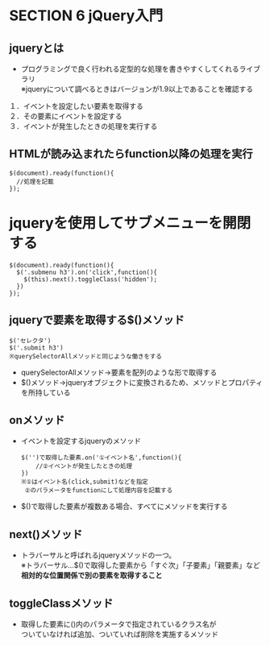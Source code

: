 # SECTION 6 jQuery入門
## jqueryとは
- プログラミングで良く行われる定型的な処理を書きやすくしてくれるライブラリ  
  ※jqueryについて調べるときはバージョンが1.9以上であることを確認する

１．イベントを設定したい要素を取得する  
２．その要素にイベントを設定する  
３．イベントが発生したときの処理を実行する  

## HTMLが読み込まれたらfunction以降の処理を実行
    $(document).ready(function(){
      //処理を記載
    });

# jqueryを使用してサブメニューを開閉する
    $(document).ready(function(){
      $('.submenu h3').on('click',function(){
        $(this).next().toggleClass('hidden');
      })
    });
## jqueryで要素を取得する$()メソッド
    $('セレクタ')  
    $('.submit h3')
    ※querySelectorAllメソッドと同じような働きをする

- querySelectorAllメソッド→要素を配列のような形で取得する
- $()メソッド→jqueryオブジェクトに変換されるため、メソッドとプロパティを所持している
  
## onメソッド
- イベントを設定するjqueryのメソッド
  
      $('')で取得した要素.on('①イベント名',function(){
          //②イベントが発生したときの処理
      })
      ※①はイベント名(click,submit)などを指定
       ②のパラメータをfunctionにして処理内容を記載する

- $()で取得した要素が複数ある場合、すべてにメソッドを実行する

## next()メソッド
- トラバーサルと呼ばれるjqueryメソッドの一つ。  
  ※トラバーサル…$()で取得した要素から「すぐ次」「子要素」「親要素」など**相対的な位置関係で別の要素を取得すること**
## toggleClassメソッド
- 取得した要素に()内のパラメータで指定されているクラス名が  
  ついていなければ追加、ついていれば削除を実施するメソッド
